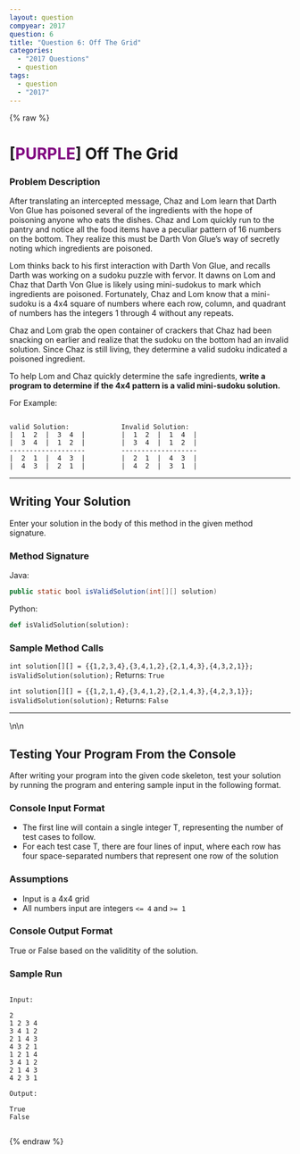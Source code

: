 ```yaml
---
layout: question
compyear: 2017
question: 6
title: "Question 6: Off The Grid"
categories:
  - "2017 Questions"
  - question
tags:
  - question
  - "2017"
---
```

{% raw %}

# [<t style="color: purple;">PURPLE</t>] Off The Grid

### Problem Description

After translating an intercepted message, Chaz and Lom learn that Darth Von Glue has poisoned several of the ingredients with the hope of poisoning anyone who eats the dishes. Chaz and Lom quickly run to the pantry and notice all the food items have a peculiar pattern of 16 numbers on the bottom. They realize this must be Darth Von Glue’s way of secretly noting which ingredients are poisoned.

Lom thinks back to his first interaction with Darth Von Glue, and recalls Darth was working on a sudoku puzzle with fervor. It dawns on Lom and Chaz that Darth Von Glue is likely using mini-sudokus to mark which ingredients are poisoned. Fortunately, Chaz and Lom know that a mini-sudoku is a 4x4 square of numbers where each row, column, and quadrant of numbers has the integers 1 through 4 without any repeats.

Chaz and Lom grab the open container of crackers that Chaz had been snacking on earlier and realize that the sudoku on the bottom had an invalid solution. Since Chaz is still living, they determine a valid sudoku indicated a poisoned ingredient.

To help Lom and Chaz quickly determine the safe ingredients, **write a program to determine if the 4x4 pattern is a valid mini-sudoku solution.**

For Example:
```Text

valid Solution:				Invalid Solution:
|  1  2  |  3  4  |			|  1  2  |  1  4  |
|  3  4  |  1  2  |			|  3  4  |  1  2  |
-------------------			-------------------
|  2  1  |  4  3  |			|  2  1  |  4  3  |
|  4  3  |  2  1  |			|  4  2  |  3  1  |
```

* * *

## Writing Your Solution

Enter your solution in the body of this method in the given method signature.

### Method Signature

Java:

```Java
public static bool isValidSolution(int[][] solution)
```

Python:

```Python
def isValidSolution(solution):
```

### Sample Method Calls

`int solution[][] = {{1,2,3,4},{3,4,1,2},{2,1,4,3},{4,3,2,1}};`
`isValidSolution(solution);`
Returns: `True`

`int solution[][] = {{1,2,1,4},{3,4,1,2},{2,1,4,3},{4,2,3,1}};`
`isValidSolution(solution);`
Returns: `False`

* * *

<p style="page-break-after:always;"></p>\n\n

## Testing Your Program From the Console

After writing your program into the given code skeleton, test your solution by running the program and entering sample input in the following format.

### Console Input Format

-   The first line will contain a single integer T, representing the number of test cases to follow.
-   For each test case T, there are four lines of input, where each row has four space-separated numbers that represent one row of the solution

### Assumptions

- Input is a 4x4 grid
- All numbers input are integers `<= 4` and `>= 1`

### Console Output Format

True or False based on the validitity of the solution.

### Sample Run

```Text

Input:

2
1 2 3 4
3 4 1 2
2 1 4 3
4 3 2 1
1 2 1 4
3 4 1 2
2 1 4 3
4 2 3 1

Output:

True
False


```
{% endraw %}
